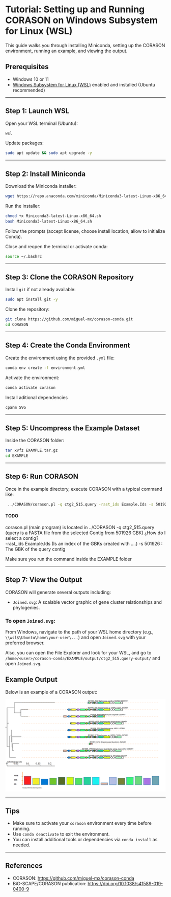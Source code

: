 # Tutorial: Setting up and Running CORASON on Windows Subsystem for Linux (WSL)

This guide walks you through installing Miniconda, setting up the CORASON environment, running an example, and viewing the output.

## Prerequisites

- Windows 10 or 11
- [Windows Subsystem for Linux (WSL)](https://learn.microsoft.com/en-us/windows/wsl/) enabled and installed (Ubuntu recommended)

---

## Step 1: Launch WSL

Open your WSL terminal (Ubuntu):

```bash
wsl
```

Update packages:

```bash
sudo apt update && sudo apt upgrade -y
```

---

## Step 2: Install Miniconda

Download the Miniconda installer:

```bash
wget https://repo.anaconda.com/miniconda/Miniconda3-latest-Linux-x86_64.sh
```

Run the installer:

```bash
chmod +x Miniconda3-latest-Linux-x86_64.sh
bash Miniconda3-latest-Linux-x86_64.sh
```

Follow the prompts (accept license, choose install location, allow to initialize Conda).

Close and reopen the terminal or activate conda:

```bash
source ~/.bashrc
```

---

## Step 3: Clone the CORASON Repository

Install `git` if not already available:

```bash
sudo apt install git -y
```

Clone the repository:

```bash
git clone https://github.com/miguel-mx/corason-conda.git
cd CORASON
```

---

## Step 4: Create the Conda Environment

Create the environment using the provided `.yml` file:

```bash
conda env create -f environment.yml
```

Activate the environment:

```bash
conda activate corason
```

Install aditional dependencies
```bash
cpanm SVG
```
---

## Step 5: Uncompress the Example Dataset

Inside the CORASON folder:

```bash
tar xvfz EXAMPLE.tar.gz
cd EXAMPLE
```

---

## Step 6: Run CORASON

Once in the example directory, execute CORASON with a typical command like:

```bash
 ../CORASON/corason.pl -q ctg2_515.query -rast_ids Example.Ids -s 501926

```

#### TODO
corason.pl (main program) is located in ../CORASON
-q ctg2_515.query (query is a FASTA file from the selected Contig from 501926 GBK)
¿How do I select a contig?  
-rast_ids Example.Ids (Is an index of the GBKs created with ....)
-s 501926 : The GBK of the query contig

Make sure you run the command inside the EXAMPLE folder

---

## Step 7: View the Output

CORASON will generate several outputs including:

- `Joined.svg`: A scalable vector graphic of gene cluster relationships and phylogenies.

### To open `Joined.svg`:

From Windows, navigate to the path of your WSL home directory (e.g., `\\wsl$\Ubuntu\home\your-user\...`) and open `Joined.svg` with your preferred browser.

Also, you can open the File Explorer and look for your WSL, and go to  `/home/<user>/corason-conda/EXAMPLE/output/ctg2_515.query-output/` and open `Joined.svg`. 

## Example Output

Below is an example of a CORASON output:

![CORASON output preview](Joined.png)


---

## Tips

- Make sure to activate your `corason` environment every time before running.
- Use `conda deactivate` to exit the environment.
- You can install additional tools or dependencies via `conda install` as needed.

---

## References

- CORASON: https://github.com/miguel-mx/corason-conda
- BiG-SCAPE/CORASON publication: https://doi.org/10.1038/s41589-019-0400-9
